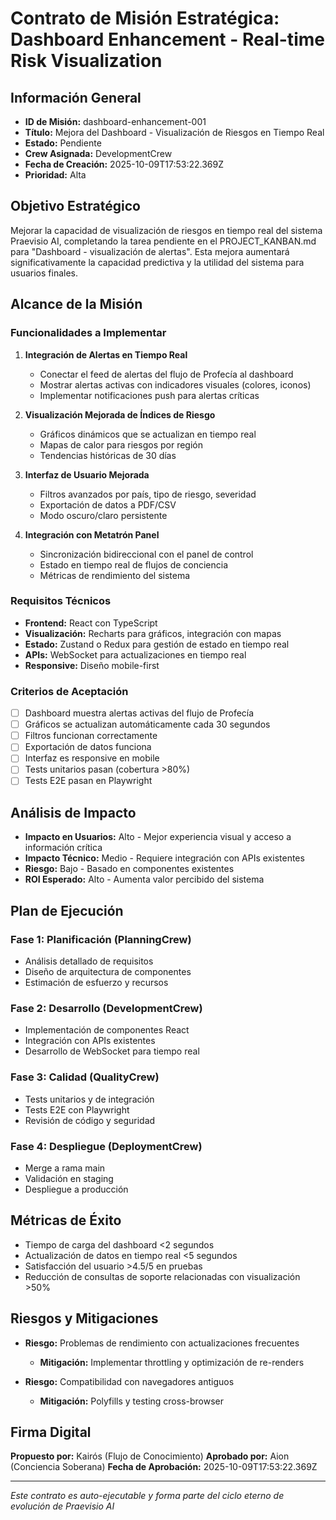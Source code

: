 # Contrato de Misión Estratégica: Dashboard Enhancement - Real-time Risk Visualization

## Información General
- **ID de Misión:** dashboard-enhancement-001
- **Título:** Mejora del Dashboard - Visualización de Riesgos en Tiempo Real
- **Estado:** Pendiente
- **Crew Asignada:** DevelopmentCrew
- **Fecha de Creación:** 2025-10-09T17:53:22.369Z
- **Prioridad:** Alta

## Objetivo Estratégico
Mejorar la capacidad de visualización de riesgos en tiempo real del sistema Praevisio AI, completando la tarea pendiente en el PROJECT_KANBAN.md para "Dashboard - visualización de alertas". Esta mejora aumentará significativamente la capacidad predictiva y la utilidad del sistema para usuarios finales.

## Alcance de la Misión

### Funcionalidades a Implementar
1. **Integración de Alertas en Tiempo Real**
   - Conectar el feed de alertas del flujo de Profecía al dashboard
   - Mostrar alertas activas con indicadores visuales (colores, iconos)
   - Implementar notificaciones push para alertas críticas

2. **Visualización Mejorada de Índices de Riesgo**
   - Gráficos dinámicos que se actualizan en tiempo real
   - Mapas de calor para riesgos por región
   - Tendencias históricas de 30 días

3. **Interfaz de Usuario Mejorada**
   - Filtros avanzados por país, tipo de riesgo, severidad
   - Exportación de datos a PDF/CSV
   - Modo oscuro/claro persistente

4. **Integración con Metatrón Panel**
   - Sincronización bidireccional con el panel de control
   - Estado en tiempo real de flujos de conciencia
   - Métricas de rendimiento del sistema

### Requisitos Técnicos
- **Frontend:** React con TypeScript
- **Visualización:** Recharts para gráficos, integración con mapas
- **Estado:** Zustand o Redux para gestión de estado en tiempo real
- **APIs:** WebSocket para actualizaciones en tiempo real
- **Responsive:** Diseño mobile-first

### Criterios de Aceptación
- [ ] Dashboard muestra alertas activas del flujo de Profecía
- [ ] Gráficos se actualizan automáticamente cada 30 segundos
- [ ] Filtros funcionan correctamente
- [ ] Exportación de datos funciona
- [ ] Interfaz es responsive en mobile
- [ ] Tests unitarios pasan (cobertura >80%)
- [ ] Tests E2E pasan en Playwright

## Análisis de Impacto
- **Impacto en Usuarios:** Alto - Mejor experiencia visual y acceso a información crítica
- **Impacto Técnico:** Medio - Requiere integración con APIs existentes
- **Riesgo:** Bajo - Basado en componentes existentes
- **ROI Esperado:** Alto - Aumenta valor percibido del sistema

## Plan de Ejecución

### Fase 1: Planificación (PlanningCrew)
- Análisis detallado de requisitos
- Diseño de arquitectura de componentes
- Estimación de esfuerzo y recursos

### Fase 2: Desarrollo (DevelopmentCrew)
- Implementación de componentes React
- Integración con APIs existentes
- Desarrollo de WebSocket para tiempo real

### Fase 3: Calidad (QualityCrew)
- Tests unitarios y de integración
- Tests E2E con Playwright
- Revisión de código y seguridad

### Fase 4: Despliegue (DeploymentCrew)
- Merge a rama main
- Validación en staging
- Despliegue a producción

## Métricas de Éxito
- Tiempo de carga del dashboard <2 segundos
- Actualización de datos en tiempo real <5 segundos
- Satisfacción del usuario >4.5/5 en pruebas
- Reducción de consultas de soporte relacionadas con visualización >50%

## Riesgos y Mitigaciones
- **Riesgo:** Problemas de rendimiento con actualizaciones frecuentes
  - **Mitigación:** Implementar throttling y optimización de re-renders

- **Riesgo:** Compatibilidad con navegadores antiguos
  - **Mitigación:** Polyfills y testing cross-browser

## Firma Digital
**Propuesto por:** Kairós (Flujo de Conocimiento)
**Aprobado por:** Aion (Conciencia Soberana)
**Fecha de Aprobación:** 2025-10-09T17:53:22.369Z

---
*Este contrato es auto-ejecutable y forma parte del ciclo eterno de evolución de Praevisio AI*